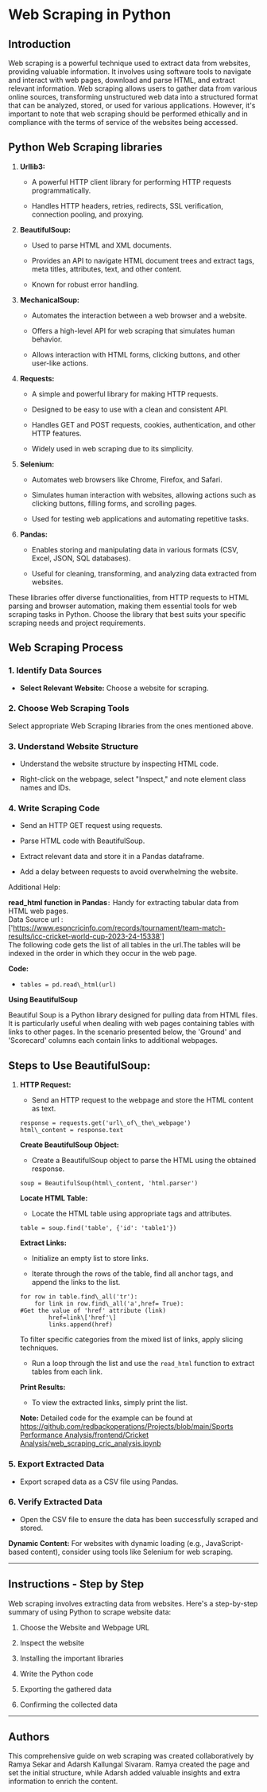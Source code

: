 # Web Scraping in Python

## Introduction

Web scraping is a powerful technique used to extract data from websites, providing valuable information. It involves using software tools to navigate and interact with web pages, download and parse HTML, and extract relevant information. Web scraping allows users to gather data from various online sources, transforming unstructured web data into a structured format that can be analyzed, stored, or used for various applications. However, it's important to note that web scraping should be performed ethically and in compliance with the terms of service of the websites being accessed.

## Python Web Scraping libraries

1.  **Urllib3:**
    
    *   A powerful HTTP client library for performing HTTP requests programmatically.
        
    *   Handles HTTP headers, retries, redirects, SSL verification, connection pooling, and proxying.
        
2.  **BeautifulSoup:**
    
    *   Used to parse HTML and XML documents.
        
    *   Provides an API to navigate HTML document trees and extract tags, meta titles, attributes, text, and other content.
        
    *   Known for robust error handling.
        
3.  **MechanicalSoup:**
    
    *   Automates the interaction between a web browser and a website.
        
    *   Offers a high-level API for web scraping that simulates human behavior.
        
    *   Allows interaction with HTML forms, clicking buttons, and other user-like actions.
        
4.  **Requests:**
    
    *   A simple and powerful library for making HTTP requests.
        
    *   Designed to be easy to use with a clean and consistent API.
        
    *   Handles GET and POST requests, cookies, authentication, and other HTTP features.
        
    *   Widely used in web scraping due to its simplicity.
        
5.  **Selenium:**
    
    *   Automates web browsers like Chrome, Firefox, and Safari.
        
    *   Simulates human interaction with websites, allowing actions such as clicking buttons, filling forms, and scrolling pages.
        
    *   Used for testing web applications and automating repetitive tasks.
        
6.  **Pandas:**
    
    *   Enables storing and manipulating data in various formats (CSV, Excel, JSON, SQL databases).
        
    *   Useful for cleaning, transforming, and analyzing data extracted from websites.
        

These libraries offer diverse functionalities, from HTTP requests to HTML parsing and browser automation, making them essential tools for web scraping tasks in Python. Choose the library that best suits your specific scraping needs and project requirements.

## Web Scraping Process

### 1\. **Identify Data Sources**

*   **Select Relevant Website:** Choose a website for scraping.
    

### 2\. **Choose Web Scraping Tools**

Select appropriate Web Scraping libraries from the ones mentioned above.

### 3\. **Understand Website Structure**

*   Understand the website structure by inspecting HTML code.
    
*   Right-click on the webpage, select "Inspect," and note element class names and IDs.
    

### 4\. **Write Scraping Code**

*   Send an HTTP GET request using requests.
    
*   Parse HTML code with BeautifulSoup.
    
*   Extract relevant data and store it in a Pandas dataframe.
    
*   Add a delay between requests to avoid overwhelming the website.
    

Additional Help:

**read\_html function in Pandas**`:` Handy for extracting tabular data from HTML web pages.   
Data Source url : ['https://www.espncricinfo.com/records/tournament/team-match-results/icc-cricket-world-cup-2023-24-15338']  
The following code gets the list of all tables in the url.The tables will be indexed in the order in which they occur in the web page.

**Code:**

*   ```
    tables = pd.read\_html(url)
    ```
    

**Using BeautifulSoup**

Beautiful Soup is a Python library designed for pulling data from HTML files. It is particularly useful when dealing with web pages containing tables with links to other pages. In the scenario presented below, the 'Ground' and 'Scorecard' columns each contain links to additional webpages.

## Steps to Use BeautifulSoup:

1.  **HTTP Request:**
    
    *   Send an HTTP request to the webpage and store the HTML content as text.
        
    
    ```
    response = requests.get('url\_of\_the\_webpage') 
    html\_content = response.text
    ```
    
    **Create BeautifulSoup Object:**
    
    *   Create a BeautifulSoup object to parse the HTML using the obtained response.
        
    
    ```
    soup = BeautifulSoup(html\_content, 'html.parser')
    ```
    
    **Locate HTML Table:**
    
    *   Locate the HTML table using appropriate tags and attributes.
        
    
    ```
    table = soup.find('table', {'id': 'table1'})
    ```
    
    **Extract Links:**
    
    *   Initialize an empty list to store links.
        
    *   Iterate through the rows of the table, find all anchor tags, and append the links to the list.
        
    
    ```
    for row in table.find\_all('tr'):
        for link in row.find\_all('a',href= True):
    #Get the value of 'href' attribute (link)
            href=link\['href'\]
            links.append(href)
    ```
    
    To filter specific categories from the mixed list of links, apply slicing techniques.
    
    *   Run a loop through the list and use the `read_html` function to extract tables from each link.
        
    
    **Print Results:**
    
    *   To view the extracted links, simply print the list.
        
    
    **Note:** Detailed code for the example can be found at [https://github.com/redbackoperations/Projects/blob/main/Sports Performance Analysis/frontend/Cricket Analysis/web\_scraping\_cric\_analysis.ipynb](https://github.com/redbackoperations/Projects/blob/main/Sports%20Performance%20Analysis/frontend/Cricket%20Analysis/web_scraping_cric_analysis.ipynb)
    

### 5\. **Export Extracted Data**

*   Export scraped data as a CSV file using Pandas.
    

### 6\. **Verify Extracted Data**

*   Open the CSV file to ensure the data has been successfully scraped and stored.
    

**Dynamic Content:** For websites with dynamic loading (e.g., JavaScript-based content), consider using tools like Selenium for web scraping.

* * *


## Instructions - Step by Step

Web scraping involves extracting data from websites. Here's a step-by-step summary of using Python to scrape website data:

1.  Choose the Website and Webpage URL
    
2.  Inspect the website
    
3.  Installing the important libraries
    
4.  Write the Python code
    
5.  Exporting the gathered data
    
6.  Confirming the collected data
    

* * *

## Authors

This comprehensive guide on web scraping was created collaboratively by Ramya Sekar and Adarsh Kallungal Sivaram. Ramya created the page and set the initial structure, while Adarsh added valuable insights and extra information to enrich the content.